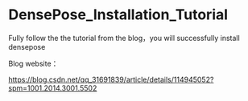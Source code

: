 # DensePose_Installation_Tutorial

Fully follow the the tutorial from the blog，you will successfully install densepose

Blog website：

https://blog.csdn.net/qq_31691839/article/details/114945052?spm=1001.2014.3001.5502
